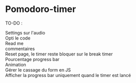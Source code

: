 # Pomodoro-timer


TO-DO :

Settings sur l'audio<br>
Opti le code <br>
Read me<br>
commentaires<br>
Reset page, le timer reste bloquer sur le break timer<br>
Pourcentage progress bar<br>
Animation <br>
Gérer le cassage du form en JS<br>
Afficher la progress bar uniquement quand le timer est lancé
